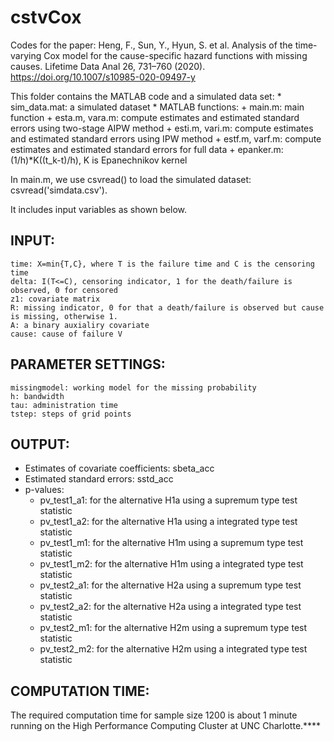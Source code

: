 # cstvCox
Codes for the paper:
Heng, F., Sun, Y., Hyun, S. et al. Analysis of the time-varying Cox model for the cause-specific hazard functions with missing causes. Lifetime Data Anal 26, 731–760 (2020). https://doi.org/10.1007/s10985-020-09497-y

This folder contains the MATLAB code and a simulated data set:
	* sim_data.mat: a simulated dataset
	* MATLAB functions:
		+ main.m: main function
		+ esta.m, vara.m: compute estimates and estimated standard errors using two-stage AIPW method
		+ esti.m, vari.m: compute estimates and estimated standard errors using IPW method
		+ estf.m, varf.m: compute estimates and estimated standard errors for full data
		+ epanker.m: (1/h)*K((t_k-t)/h), K is Epanechnikov kernel

In main.m, we use csvread() to load the simulated dataset: csvread('simdata.csv').

It includes input variables as shown below. 
	
INPUT:
------
	time: X=min{T,C}, where T is the failure time and C is the censoring time
	delta: I(T<=C), censoring indicator, 1 for the death/failure is observed, 0 for censored
	z1: covariate matrix
	R: missing indicator, 0 for that a death/failure is observed but cause is missing, otherwise 1.
	A: a binary auxialiry covariate
	cause: cause of failure V
	
PARAMETER SETTINGS:
-------------------
	missingmodel: working model for the missing probability
	h: bandwidth
	tau: administration time
	tstep: steps of grid points
	
OUTPUT:
-------
* Estimates of covariate coefficients: sbeta_acc
* Estimated standard errors: sstd_acc
* p-values: 
    + pv_test1_a1: for the alternative H1a using a supremum type test statistic
	+ pv_test1_a2: for the alternative H1a using a integrated type test statistic
	+ pv_test1_m1: for the alternative H1m using a supremum type test statistic
	+ pv_test1_m2: for the alternative H1m using a integrated type test statistic
	+ pv_test2_a1: for the alternative H2a using a supremum type test statistic
	+ pv_test2_a2: for the alternative H2a using a integrated type test statistic
	+ pv_test2_m1: for the alternative H2m using a supremum type test statistic
	+ pv_test2_m2: for the alternative H2m using a integrated type test statistic
	
COMPUTATION TIME:
-----------------
The required computation time for sample size 1200 is about 1 minute running on the High Performance Computing Cluster at UNC Charlotte.****
